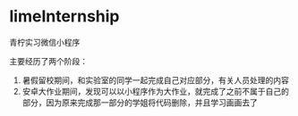 # limeInternship
青柠实习微信小程序

主要经历了两个阶段：
1. 暑假留校期间，和实验室的同学一起完成自己对应部分，有关人员处理的内容
2. 安卓大作业期间，发现可以以小程序作为大作业，就完成了之前不属于自己的部分，因为原来完成那一部分的学姐将代码删除，并且学习画画去了
